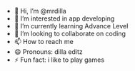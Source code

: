 - 👋 Hi, I’m @mrdilla
- 👀 I’m interested in app developing
- 🌱 I’m currently learning Advance Level
- 💞️ I’m looking to collaborate on coding
- 📫 How to reach me 
- 😄 Pronouns: dilla editz
- ⚡ Fun fact: i like to play games

<!---
mrdilla/mrdilla is a ✨ special ✨ repository because its `README.md` (this file) appears on your GitHub profile.
You can click the Preview link to take a look at your changes.
--->
